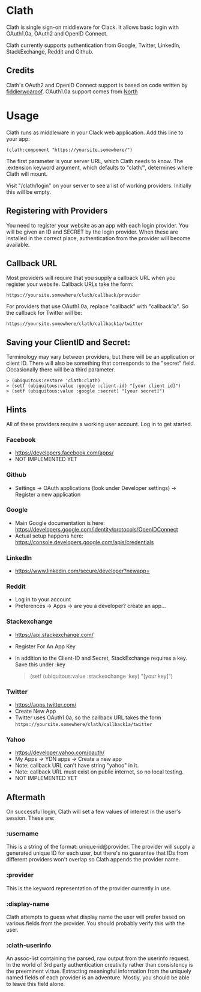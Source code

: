 # Clath

Clath is single sign-on middleware for Clack. It allows basic login with OAuth1.0a, OAuth2 and OpenID Connect.

Clath currently supports authentication from Google, Twitter, LinkedIn, StackExchange, Reddit and Github.

## Credits

Clath's OAuth2 and OpenID Connect support is based on code written by 
[fiddlerwoaroof](https://github.com/fiddlerwoaroof/cl-oid-connect).
OAuth1.0a support comes from [North](https://github.com/Shinmera/north)

# Usage

Clath runs as middleware in your Clack web application. Add this line to your app:

    (clath:component "https://yoursite.somewhere/")

The first parameter is your server URL, which Clath needs to know. The :extension keyword argument, which defaults to "clath/", determines where Clath will mount.

Visit "/clath/login" on your server to see a list of working providers. Initially this will be empty.

## Registering with Providers

You need to register your website as an app with each login provider. You
will be given an ID and SECRET by the login provider. When these are installed
in the correct place, authentication from the provider will become available.

## Callback URL

Most providers will require that you supply a callback URL when you register your website. Callback URLs take the form:

    https://yoursite.somewhere/clath/callback/provider

For providers that use OAuth1.0a, replace "callback" with "callback1a". So the callback for Twitter will be:

    https://yoursite.somewhere/clath/callback1a/twitter

## Saving your ClientID and Secret:

Terminology may vary between providers, but there will be an application or client ID. There will also be something that corresponds to the "secret" field. Occasionally there will be a third parameter.

    > (ubiquitous:restore 'clath:clath)
    > (setf (ubiquitous:value :google :client-id) "[your client id]")
    > (setf (ubiquitous:value :google :secret) "[your secret]")

## Hints

All of these providers require a working user account. Log in to get started.

### Facebook

- https://developers.facebook.com/apps/
- NOT IMPLEMENTED YET

### Github

- Settings -> OAuth applications (look under Developer settings) -> Register a new application

### Google

- Main Google documentation is here:
https://developers.google.com/identity/protocols/OpenIDConnect
- Actual setup happens here:
https://console.developers.google.com/apis/credentials

### LinkedIn

- https://www.linkedin.com/secure/developer?newapp=

### Reddit

- Log in to your account
- Preferences -> Apps -> are you a developer? create an app...

### Stackexchange

- https://api.stackexchange.com/
- Register For An App Key
- In addition to the Client-ID and Secret, StackExchange requires a key. Save this under :key

    > (setf (ubiquitous:value :stackexchange :key) "[your key]")

### Twitter

- https://apps.twitter.com/
- Create New App
- Twitter uses OAuth1.0a, so the callback URL takes the form `https://yoursite.somewhere/clath/callback1a/twitter`

### Yahoo

- https://developer.yahoo.com/oauth/
- My Apps -> YDN apps -> Create a new app
- Note: callback URL can't have string "yahoo" in it.
- Note: callback URL must exist on public internet, so no local testing.
- NOT IMPLEMENTED YET

## Aftermath

On successful login, Clath will set a few values of interest in the user's session. These are:

### :username

This is a string of the format: unique-id@provider. The provider will supply a generated unique ID for each user, but there's no guarantee that IDs from different providers won't overlap so Clath appends the provider name.

### :provider

This is the keyword representation of the provider currently in use.

### :display-name

Clath attempts to guess what display name the user will prefer based on various fields from the provider. You should probably verify this with the user.

### :clath-userinfo

An assoc-list containing the parsed, raw output from the userinfo request. In the world of 3rd party authentication creativity rather than consistency is the preeminent virtue. Extracting meaningful information from the uniquely named fields of each provider is an adventure. Mostly, you should be able to leave this field alone. 


